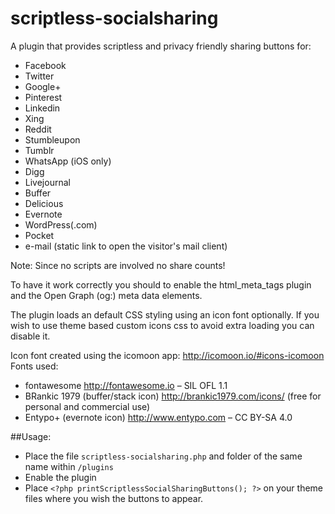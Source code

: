 scriptless-socialsharing
========================

A plugin that provides scriptless and privacy friendly sharing buttons for:

- Facebook
- Twitter
- Google+
- Pinterest 
- Linkedin
- Xing
- Reddit
- Stumbleupon
- Tumblr
- WhatsApp (iOS only)
- Digg
- Livejournal 
- Buffer
- Delicious
- Evernote
- WordPress(.com)
- Pocket
- e-mail (static link to open the visitor's mail client)

Note: Since no scripts are involved no share counts!

To have it work correctly you should to enable the html_meta_tags plugin and the Open Graph (og:) meta data elements.
 
The plugin loads an default CSS styling using an icon font optionally. If you wish to use theme based custom icons css to avoid extra loading you can disable it.

Icon font created using the icomoon app: http://icomoon.io/#icons-icomoon
Fonts used:

- fontawesome http://fontawesome.io – SIL OFL 1.1 
- BRankic 1979 (buffer/stack icon) http://brankic1979.com/icons/ (free for personal and commercial use)
- Entypo+ (evernote icon) http://www.entypo.com – CC BY-SA 4.0

##Usage:

- Place the file `scriptless-socialsharing.php` and folder of the same name within `/plugins`
- Enable the plugin
- Place `<?php printScriptlessSocialSharingButtons(); ?>` on your theme files where you wish the buttons to appear.